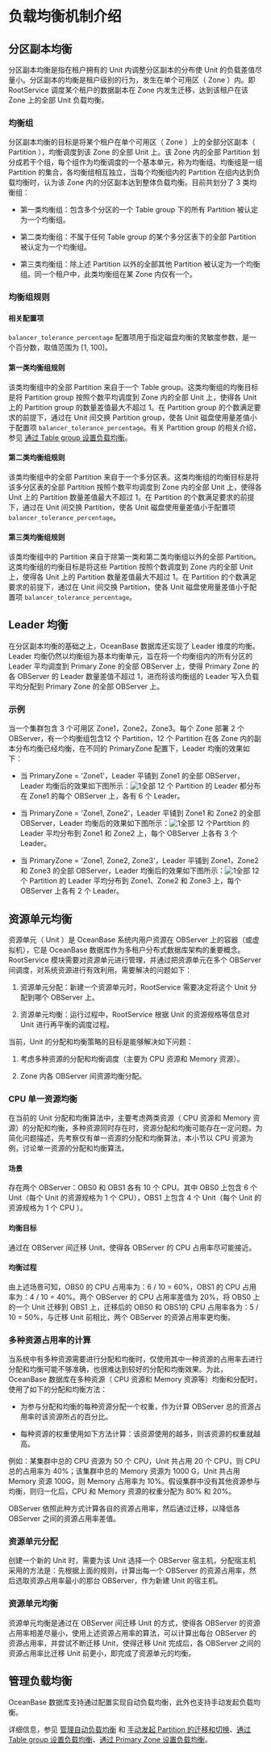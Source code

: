 负载均衡机制介绍
=============================

分区副本均衡
---------------------------

分区副本均衡是指在租户拥有的 Unit 内调整分区副本的分布使 Unit 的负载差值尽量小。分区副本的均衡是租户级别的行为，发生在单个可用区（ Zone ）内。即 RootService 调度某个租户的数据副本在 Zone 内发生迁移，达到该租户在该 Zone 上的全部 Unit 负载均衡。

### 均衡组

分区副本均衡的目标是将某个租户在单个可用区（ Zone ）上的全部分区副本（ Partition ），均衡调度到该 Zone 的全部 Unit 上。该 Zone 内的全部 Partition 划分成若干个组，每个组作为均衡调度的一个基本单元，称为均衡组。均衡组是一组 Partition 的集合，各均衡组相互独立，当每个均衡组内的 Partition 在组内达到负载均衡时，认为该 Zone 内的分区副本达到整体负载均衡。目前共划分了 3 类均衡组：

* 第一类均衡组：包含多个分区的一个 Table group 下的所有 Partition 被认定为一个均衡组。

* 第二类均衡组：不属于任何 Table group 的某个多分区表下的全部 Partition 被认定为一个均衡组。

* 第三类均衡组：除上述 Partition 以外的全部其他 Partition 被认定为一个均衡组。同一个租户中，此类均衡组在某 Zone 内仅有一个。

### 均衡组规则

#### 相关配置项

`balancer_tolerance_percentage` 配置项用于指定磁盘均衡的灵敏度参数，是一个百分数，取值范围为 \[1, 100\]。

#### 第一类均衡组规则

该类均衡组中的全部 Partition 来自于一个 Table group。这类均衡组的均衡目标是将 Partition group 按照个数平均调度到 Zone 内的全部 Unit 上，使得各 Unit 上的 Partition group 的数量差值最大不超过 1。在 Partition group 的个数满足要求的前提下，通过在 Unit 间交换 Partition group，使各 Unit 磁盘使用量差值小于配置项 `balancer_tolerance_percentage`。有关 Partition group 的相关介绍，参见 [通过 Table group 设置负载均衡](3.manually-manage-load-balancing/2.configure-load-balancing-through-table-groups.md)。

#### 第二类均衡组规则

该类均衡组中的全部 Partition 来自于一个多分区表。这类均衡组的均衡目标是将该多分区表的全部 Partition 按照个数平均调度到 Zone 内的全部 Unit 上，使得各 Unit 上的 Partition 数量差值最大不超过 1。在 Partition 的个数满足要求的前提下，通过在 Unit 间交换 Partition，使各 Unit 磁盘使用量差值小于配置项 `balancer_tolerance_percentage`。

#### 第三类均衡组规则

该类均衡组中的 Partition 来自于除第一类和第二类均衡组以外的全部 Partition。这类均衡组的均衡目标是将这些 Partition 按照个数调度到 Zone 内的全部 Unit 上，使得各 Unit 上的 Partition 数量差值最大不超过 1。在 Partition 的个数满足要求的前提下，通过在 Unit 间交换 Partition，使各 Unit 磁盘使用量差值小于配置项 `balancer_tolerance_percentage`。

Leader 均衡
------------------------------

在分区副本均衡的基础之上，OceanBase 数据库还实现了 Leader 维度的均衡。Leader 均衡仍然以均衡组为基本均衡单元，旨在将一个均衡组内的所有分区的 Leader 平均调度到 Primary Zone 的全部 OBServer 上，使得 Primary Zone 的各 OBServer 的 Leader 数量差值不超过 1，进而将该均衡组的 Leader 写入负载平均分配到 Primary Zone 的全部 OBServer 上。

### 示例

当一个集群包含 3 个可用区 Zone1，Zone2，Zone3。每个 Zone 部署 2 个 OBServer，有一个均衡组包含12 个 Partition，12 个 Partition 在各 Zone 内的副本分布均衡已经均衡，在不同的 PrimaryZone 配置下，Leader 均衡的效果如下：

* 当 PrimaryZone = 'Zone1'，Leader 平铺到 Zone1 的全部 OBServer，Leader 均衡后的效果如下图所示：![1](https://help-static-aliyun-doc.aliyuncs.com/assets/img/zh-CN/7835881461/p350706.png)全部 12 个 Partition 的 Leader 都分布在 Zone1 的每个 OBServer 上，各有 6 个 Leader。

* 当 PrimaryZone = 'Zone1, Zone2'，Leader 平铺到 Zone1 和 Zone2 的全部 OBServer，Leader 均衡后的效果如下图所示：![1](https://help-static-aliyun-doc.aliyuncs.com/assets/img/zh-CN/8835881461/p350707.png)全部 12 个Partition 的 Leader 平均分布到 Zone1 和 Zone2 上，每个 OBServer 上各有 3 个 Leader。

* 当 PrimaryZone = 'Zone1, Zone2, Zone3'，Leader 平铺到 Zone1，Zone2 和 Zone3 的全部 OBServer，Leader 均衡后的效果如下图所示：![1](https://help-static-aliyun-doc.aliyuncs.com/assets/img/zh-CN/8835881461/p350708.png)全部 12 个 Partition 的 Leader 平均分布到 Zone1、Zone2 和 Zone3 上，每个 OBServer 上各有 2 个 Leader。

资源单元均衡
---------------------------

资源单元（ Unit ）是 OceanBase 系统内用户资源在 OBServer 上的容器（或虚拟机），它是 OceanBase 数据库作为多租户分布式数据库架构的重要概念。RootService 模块需要对资源单元进行管理，并通过把资源单元在多个 OBServer 间调度，对系统资源进行有效利用。需要解决的问题如下：

1. 资源单元分配：新建一个资源单元时，RootService 需要决定将这个 Unit 分配到哪个 OBServer 上。

2. 资源单元均衡：运行过程中，RootService 根据 Unit 的资源规格等信息对 Unit 进行再平衡的调度过程。

当前，Unit 的分配和均衡策略的目标是能够解决如下问题：

1. 考虑多种资源的分配和均衡调度（主要为 CPU 资源和 Memory 资源）。

2. Zone 内各 OBServer 间资源均衡分配。

### CPU 单一资源均衡

在当前的 Unit 分配和均衡算法中，主要考虑两类资源（ CPU 资源和 Memory 资源）的分配和均衡，多种资源同时存在时，资源分配和均衡可能存在一定问题。为简化问题描述，先考察仅有单一资源的分配和均衡算法，本小节以 CPU 资源为例，讨论单一资源的分配和均衡算法。

#### 场景

存在两个 OBServer：OBS0 和 OBS1 各有 10 个 CPU。其中 OBS0 上包含 6 个 Unit（每个 Unit 的资源规格为 1 个 CPU），OBS1 上包含 4 个 Unit（每个 Unit 的资源规格为 1 个 CPU ）。

#### 均衡目标

通过在 OBServer 间迁移 Unit，使得各 OBServer 的 CPU 占用率尽可能接近。

#### 均衡过程

由上述场景可知，OBS0 的 CPU 占用率为：6 / 10 = 60%，OBS1 的 CPU 占用率为：4 / 10 = 40%。两个 OBServer 的 CPU 占用率差值为 20%，将 OBS0 上的一个 Unit 迁移到 OBS1 上，迁移后的 OBS0 和 OBS1的 CPU 占用率各为：5 / 10 = 50%，与迁移 Unit 前相比，两个 OBServer 的资源占用率更均衡。

### 多种资源占用率的计算

当系统中有多种资源需要进行分配和均衡时，仅使用其中一种资源的占用率去进行分配和均衡可能不够准确，也很难达到较好的分配和均衡效果。为此，OceanBase 数据库在多种资源（ CPU 资源和 Memory 资源等）均衡和分配时，使用了如下的分配和均衡方法：

* 为参与分配和均衡的每种资源分配一个权重，作为计算 OBServer 总的资源占用率时该资源所占的百分比。

* 每种资源的权重使用如下方法计算：该资源使用的越多，则该资源的权重就越高。

例如：某集群中总的 CPU 资源为 50 个 CPU，Unit 共占用 20 个 CPU，则 CPU 总的占用率为 40%；该集群中总的 Memory 资源为 1000 G，Unit 共占用 Memory 资源 100G，则 Memory 占用率为 10%。假设集群中没有其他资源参与均衡，则归一化后，CPU 和 Memory 资源的权重分配为 80% 和 20%。

OBServer 依照此种方式计算各自的资源占用率，然后通过迁移，以降低各 OBServer 之间的资源占用率差值。

### 资源单元分配

创建一个新的 Unit 时，需要为该 Unit 选择一个 OBServer 宿主机，分配宿主机采用的方法是：先根据上面的规则，计算出每一个 OBServer 的资源占用率，然后选取资源占用率最小的那台 OBServer，作为新建 Unit 的宿主机。

### 资源单元均衡

资源单元均衡是通过在 OBServer 间迁移 Unit 的方式，使得各 OBServer 的资源占用率相差尽量小，使用上述资源占用率的算法，可以计算出每台 OBServer 的资源占用率，并尝试不断迁移 Unit，使得迁移 Unit 完成后，各 OBServer 之间的资源占用率比迁移 Unit 前更小，即完成了资源单元的均衡。

管理负载均衡
---------------------------

OceanBase 数据库支持通过配置实现自动负载均衡，此外也支持手动发起负载均衡。

详细信息，参见 [管理自动负载均衡](../5.load-balancing/2.manage-automatic-load-balancing.md) 和 [手动发起 Partition 的迁移和切换](3.manually-manage-load-balancing/1.manually-initiate-partition-migration-and-switchover.md)、[通过 Table group 设置负载均衡](3.manually-manage-load-balancing/2.configure-load-balancing-through-table-groups.md)、[通过 Primary Zone 设置负载均衡](3.manually-manage-load-balancing/3.configure-load-balancing-through-primary-zone.md)。
